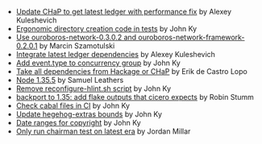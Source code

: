 - [Update CHaP to get latest ledger with performance fix](https://github.com/input-output-hk/cardano-node/pull/5157) by Alexey Kuleshevich
- [Ergonomic directory creation code in tests](https://github.com/input-output-hk/cardano-node/pull/5083) by John Ky
- [Use ouroboros-network-0.3.0.2 and ouroboros-network-framework-0.2.0.1](https://github.com/input-output-hk/cardano-node/pull/5018) by Marcin Szamotulski
- [Integrate latest ledger dependencies](https://github.com/input-output-hk/cardano-node/pull/5013) by Alexey Kuleshevich
- [Add event.type to concurrency group](https://github.com/input-output-hk/cardano-node/pull/4947) by John Ky
- [Take all dependencies from Hackage or CHaP](https://github.com/input-output-hk/cardano-node/pull/4921) by Erik de Castro Lopo
- [Node 1.35.5](https://github.com/input-output-hk/cardano-node/pull/4851) by Samuel Leathers
- [Remove reconfigure-hlint.sh script](https://github.com/input-output-hk/cardano-node/pull/4838) by John Ky
- [backport to 1.35: add flake outputs that cicero expects](https://github.com/input-output-hk/cardano-node/pull/4769) by Robin Stumm
- [Check cabal files in CI](https://github.com/input-output-hk/cardano-node/pull/4766) by John Ky
- [Update hegehog-extras bounds](https://github.com/input-output-hk/cardano-node/pull/4759) by John Ky
- [Date ranges for copyright](https://github.com/input-output-hk/cardano-node/pull/4755) by John Ky
- [Only run chairman test on latest era](https://github.com/input-output-hk/cardano-node/pull/4712) by Jordan Millar
